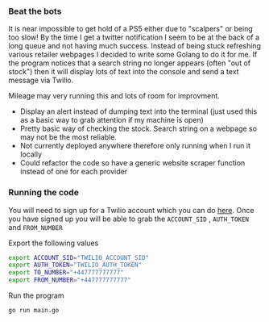 ### Beat the bots 

It is near impossible to get hold of a PS5 either due to "scalpers" or being too slow! By the time I get a twitter notification I seem to be at the back of a long queue and not having much success. Instead of being stuck refreshing various retailer webpages I decided to write some Golang to do it for me. If the program notices that a search string no longer appears (often "out of stock") then it will display lots of text into the console and send a text message via Twilio. 

Mileage may very running this and lots of room for improvment. 
- Display an alert instead of dumping text into the terminal (just used this as a basic way to grab attention if my machine is open)
- Pretty basic way of checking the stock. Search string on a webpage so may not be the most reliable.
- Not currently deployed anywhere therefore only running when I run it locally 
- Could refactor the code so have a generic website scraper function instead of one for each provider 

### Running the code 

You will need to sign up for a Twilio account which you can do [here](www.twilio.com/referral/lT6jAP). Once you have signed up you will be able to grab the `ACCOUNT_SID` , `AUTH_TOKEN` and `FROM_NUMBER`

Export the following values 
```bash
export ACCOUNT_SID="TWILIO_ACCOUNT_SID"
export AUTH_TOKEN="TWILIO_AUTH_TOKEN"
export TO_NUMBER="+447777777777"
export FROM_NUMBER="+447777777777"
```

Run the program 

```bash
go run main.go
```
